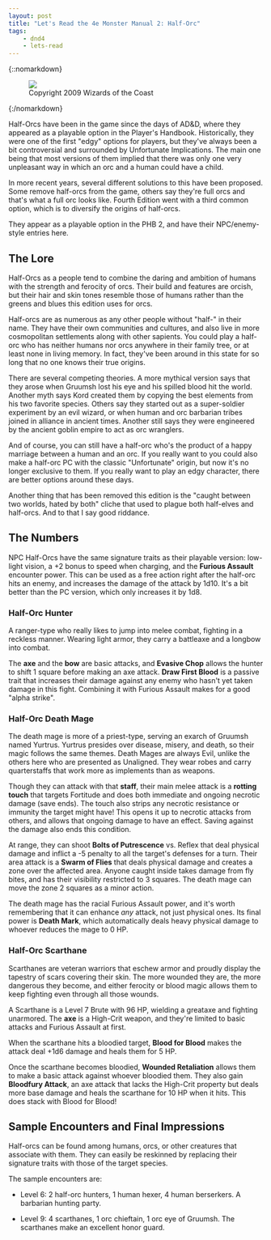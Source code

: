 ```yaml
---
layout: post
title: "Let's Read the 4e Monster Manual 2: Half-Orc"
tags:
    - dnd4
    - lets-read
---
```


{::nomarkdown}
<figure class="center">
  <img src="{{ "/assets/wir-mm2-4e-half-orc.png" | absolute_url }}"/>
  <figcaption>
    Copyright 2009 Wizards of the Coast
  </figcaption>
</figure>
{:/nomarkdown}

Half-Orcs have been in the game since the days of AD&D, where they appeared as a
playable option in the Player's Handbook. Historically, they were one of the
first "edgy" options for players, but they've always been a bit controversial
and surrounded by Unfortunate Implications. The main one being that most
versions of them implied that there was only one very unpleasant way in which an
orc and a human could have a child.

In more recent years, several different solutions to this have been
proposed. Some remove half-orcs from the game, others say they're full orcs and
that's what a full orc looks like. Fourth Edition went with a third common
option, which is to diversify the origins of half-orcs.

They appear as a playable option in the PHB 2, and have their NPC/enemy-style
entries here.

## The Lore

Half-Orcs as a people tend to combine the daring and ambition of humans with the
strength and ferocity of orcs. Their build and features are orcish, but their
hair and skin tones resemble those of humans rather than the greens and blues
this edition uses for orcs.

Half-orcs are as numerous as any other people without "half-" in their
name. They have their own communities and cultures, and also live in more
cosmopolitan settlements along with other sapients. You could play a half-orc
who has neither humans nor orcs anywhere in their family tree, or at least none
in living memory. In fact, they've been around in this state for so long that no
one knows their true origins.

There are several competing theories. A more mythical version says that they
arose when Gruumsh lost his eye and his spilled blood hit the world. Another
myth says Kord created them by copying the best elements from his two favorite
species. Others say they started out as a super-soldier experiment by an evil
wizard, or when human and orc barbarian tribes joined in alliance in ancient
times. Another still says they were engineered by the ancient goblin empire to
act as orc wranglers.

And of course, you can still have a half-orc who's the product of a happy
marriage between a human and an orc. If you really want to you could also make a
half-orc PC with the classic "Unfortunate" origin, but now it's no longer
exclusive to them. If you really want to play an edgy character, there are
better options around these days.

Another thing that has been removed this edition is the "caught between two
worlds, hated by both" cliche that used to plague both half-elves and
half-orcs. And to that I say good riddance.

## The Numbers

NPC Half-Orcs have the same signature traits as their playable version:
low-light vision, a +2 bonus to speed when charging, and the **Furious Assault**
encounter power. This can be used as a free action right after the half-orc hits
an enemy, and increases the damage of the attack by 1d10. It's a bit better than
the PC version, which only increases it by 1d8.

### Half-Orc Hunter

A ranger-type who really likes to jump into melee combat, fighting in a reckless
manner. Wearing light armor, they carry a battleaxe and a longbow into combat.

The **axe** and the **bow** are basic attacks, and **Evasive Chop** allows the
hunter to shift 1 square before making an axe attack. **Draw First Blood** is a
passive trait that increases their damage against any enemy who hasn't yet taken
damage in this fight. Combining it with Furious Assault makes for a good "alpha
strike".

### Half-Orc Death Mage

The death mage is more of a priest-type, serving an exarch of Gruumsh named
Yurtrus. Yurtrus presides over disease, misery, and death, so their magic
follows the same themes. Death Mages are always Evil, unlike the others here who
are presented as Unaligned. They wear robes and carry quarterstaffs that work
more as implements than as weapons.

Though they can attack with that **staff**, their main melee attack is a
**rotting touch** that targets Fortitude and does both immediate and ongoing
necrotic damage (save ends). The touch also strips any necrotic resistance or
immunity the target might have! This opens it up to necrotic attacks from
others, and allows that ongoing damage to have an effect. Saving against the
damage also ends this condition.

At range, they can shoot **Bolts of Putrescence** vs. Reflex that deal physical
damage and inflict a -5 penalty to all the target's defenses for a turn. Their
area attack is a **Swarm of Flies** that deals physical damage and creates a
zone over the affected area. Anyone caught inside takes damage from fly bites,
and has their visibility restricted to 3 squares. The death mage can move the
zone 2 squares as a minor action.

The death mage has the racial Furious Assault power, and it's worth remembering
that it can enhance _any_ attack, not just physical ones. Its final power is
**Death Mark**, which automatically deals heavy physical damage to whoever
reduces the mage to 0 HP.

### Half-Orc Scarthane

Scarthanes are veteran warriors that eschew armor and proudly display the
tapestry of scars covering their skin. The more wounded they are, the more
dangerous they become, and either ferocity or blood magic allows them to keep
fighting even through all those wounds.

A Scarthane is a Level 7 Brute with 96 HP, wielding a greataxe and fighting
unarmored. The **axe** is a High-Crit weapon, and they're limited to basic
attacks and Furious Assault at first.

When the scarthane hits a bloodied target, **Blood for Blood** makes the attack
deal +1d6 damage and heals them for 5 HP.

Once the scarthane becomes bloodied, **Wounded Retaliation** allows them to make
a basic attack against whoever bloodied them. They also gain **Bloodfury
Attack**, an axe attack that lacks the High-Crit property but deals more base
damage and heals the scarthane for 10 HP when it hits. This does stack with
Blood for Blood!

## Sample Encounters and Final Impressions

Half-orcs can be found among humans, orcs, or other creatures that associate
with them. They can easily be reskinned by replacing their signature traits with
those of the target species.

The sample encounters are:

- Level 6: 2 half-orc hunters, 1 human hexer, 4 human berserkers. A barbarian
  hunting party.

- Level 9: 4 scarthanes, 1 orc chieftain, 1 orc eye of Gruumsh. The scarthanes
  make an excellent honor guard.
